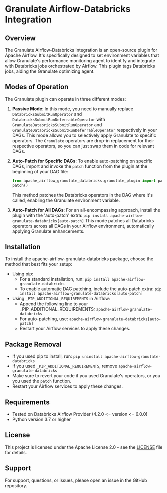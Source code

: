 # Granulate Airflow-Databricks Integration

## Overview
The Granulate Airflow-Databricks Integration is an open-source plugin for Apache Airflow. It's specifically designed to set environment variables that allow Granulate's performance monitoring agent to identify and integrate with Databricks jobs orchestrated by Airflow. This plugin tags Databricks jobs, aiding the Granulate optimizing agent.

## Modes of Operation
The Granulate plugin can operate in three different modes:

1. **Passive Mode**: In this mode, you need to manually replace `DatabricksSubmitRunOperator` and `DatabricksSubmitRunDeferrableOperator` with `GranulateDatabricksSubmitRunOperator` and `GranulateDatabricksSubmitRunDeferrableOperator` respectively in your DAGs. This mode allows you to selectively apply Granulate to specific operators. The `Granulate` operators are drop-in replacement for their respective operators, so you can just swap them in code for relevant DAGs.

2. **Auto-Patch for Specific DAGs**: To enable auto-patching on specific DAGs, import and invoke the `patch` function from the plugin at the beginning of your DAG file:
   ```python
   from apache_airflow_granulate_databricks.granulate_plugin import patch
   patch()
   ```
    This method patches the Databricks operators in the DAG where it's called, enabling the Granulate environment variable.

3. **Auto-Patch for All DAGs**: For an all-encompassing approach, install the plugin with the 'auto-patch' extra:
   ```pip install apache-airflow-granulate-databricks[auto-patch]```
    This mode patches all Databricks operators across all DAGs in your Airflow environment, automatically applying Granulate enhancements.

## Installation
To install the apache-airflow-granulate-databricks package, choose the method that best fits your setup:
- Using pip:
  - For a standard installation, run:
    ```pip install apache-airflow-granulate-databricks```
  - To enable automatic DAG patching, include the auto-patch extra:
    ```pip install apache-airflow-granulate-databricks[auto-patch]```
- Using `_PIP_ADDITIONAL_REQUIREMENTS` in Airflow:
    - Append the following line to your _PIP_ADDITIONAL_REQUIREMENTS:
      ```apache-airflow-granulate-databricks```
    - For auto-patching, use:
      ```apache-airflow-granulate-databricks[auto-patch]```
    - Restart your Airflow services to apply these changes.

## Package Removal
- If you used pip to install, run: ```pip uninstall apache-airflow-granulate-databricks```
- If you used `_PIP_ADDITIONAL_REQUIREMENTS`, remove `apache-airflow-granulate-databricks`
- Make sure to revert your code if you used Granulate's operators, or you you used the `patch` function.
- Restart your Airflow services to apply these changes.

## Requirements
- Tested on Databricks Airflow Provider (4.2.0 <= version <= 6.0.0)
- Python version 3.7 or higher

## License
This project is licensed under the Apache License 2.0 - see the [LICENSE](LICENSE) file for details.

## Support
For support, questions, or issues, please open an issue in the GitHub repository.
